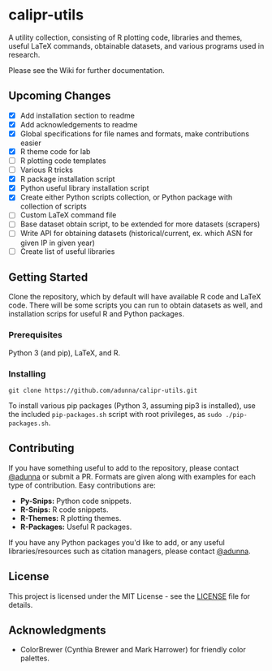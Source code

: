 # calipr-utils

A utility collection, consisting of R plotting code, libraries and themes, useful LaTeX commands, obtainable datasets, and various programs used in research.  

Please see the Wiki for further documentation.

## Upcoming Changes

- [x] Add installation section to readme
- [x] Add acknowledgements to readme
- [x] Global specifications for file names and formats, make contributions easier
- [x] R theme code for lab
- [ ] R plotting code templates
- [ ] Various R tricks
- [x] R package installation script
- [x] Python useful library installation script
- [x] Create either Python scripts collection, or Python package with collection of scripts
- [ ] Custom LaTeX command file
- [ ] Base dataset obtain script, to be extended for more datasets (scrapers)
- [ ] Write API for obtaining datasets (historical/current, ex. which ASN for given IP in given year)
- [ ] Create list of useful libraries

## Getting Started

Clone the repository, which by default will have available R code and LaTeX code. There will be some scripts you can run to obtain datasets as well, and installation scrips for useful R and Python packages.

### Prerequisites

Python 3 (and pip), LaTeX, and R.

### Installing

`git clone https://github.com/adunna/calipr-utils.git`

To install various pip packages (Python 3, assuming pip3 is installed), use the included `pip-packages.sh` script with root privileges, as `sudo ./pip-packages.sh`.

## Contributing

If you have something useful to add to the repository, please contact [@adunna](https://github.com/adunna/) or submit a PR. Formats are given along with examples for each type of contribution. Easy contributions are:  

 - **Py-Snips:** Python code snippets.
 - **R-Snips:** R code snippets.
 - **R-Themes:** R plotting themes.
 - **R-Packages:** Useful R packages.

If you have any Python packages you'd like to add, or any useful libraries/resources such as citation managers, please contact [@adunna](https://github.com/adunna/).

## License

This project is licensed under the MIT License - see the [LICENSE](LICENSE) file for details.

## Acknowledgments

 - ColorBrewer (Cynthia Brewer and Mark Harrower) for friendly color palettes.
